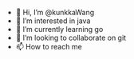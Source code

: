 - 👋 Hi, I’m @kunkkaWang
- 👀 I’m interested in java
- 🌱 I’m currently learning go
- 💞️ I’m looking to collaborate on git
- 📫 How to reach me 

<!---
kunkkaWang1/kunkkaWang1 is a ✨ special ✨ repository because its `README.md` (this file) appears on your GitHub profile.
You can click the Preview link to take a look at your changes.
--->
